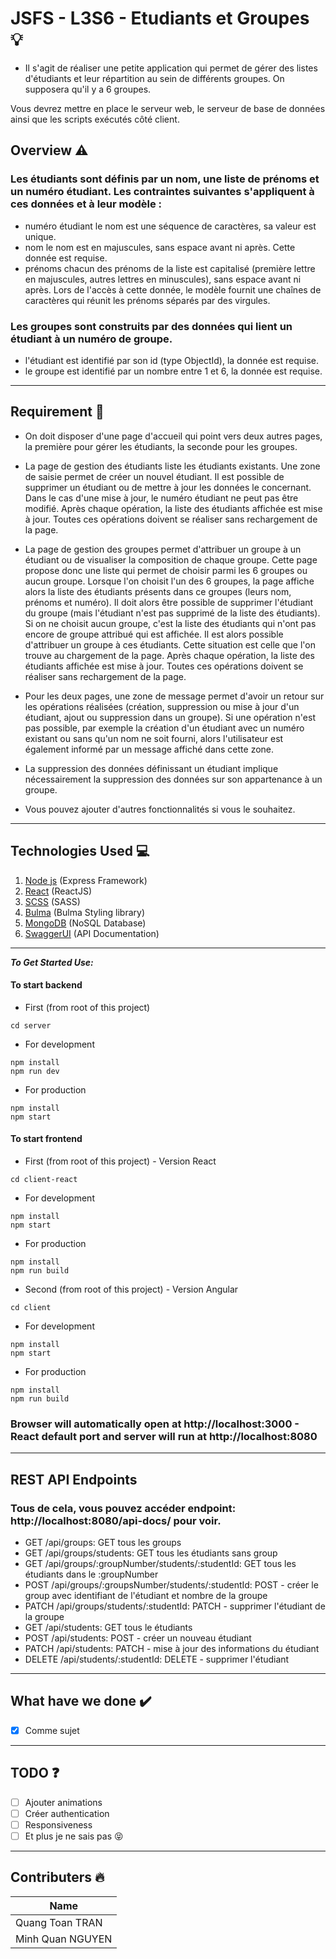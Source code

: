 # JSFS - L3S6 - Etudiants et Groupes 💡

* Il s'agit de réaliser une petite application qui permet de gérer des listes d'étudiants et leur répartition au sein de différents groupes. On supposera qu'il y a 6 groupes.

Vous devrez mettre en place le serveur web, le serveur de base de données ainsi que les scripts exécutés côté client.

## Overview ⚠️

### Les étudiants sont définis par un nom, une liste de prénoms et un numéro étudiant. Les contraintes suivantes s'appliquent à ces données et à leur modèle :

- numéro étudiant
le nom est une séquence de caractères, sa valeur est unique.
- nom
le nom est en majuscules, sans espace avant ni après. Cette donnée est requise.
- prénoms
chacun des prénoms de la liste est capitalisé (première lettre en majuscules, autres lettres en minuscules), sans espace avant ni après. Lors de l'accès à cette donnée, le modèle fournit une chaînes de caractères qui réunit les prénoms séparés par des virgules.
### Les groupes sont construits par des données qui lient un étudiant à un numéro de groupe.

- l'étudiant
est identifié par son id (type ObjectId), la donnée est requise.
- le groupe
est identifié par un nombre entre 1 et 6, la donnée est requise.
---
## Requirement 📝
* On doit disposer d'une page d'accueil qui point vers deux autres pages, la première pour gérer les étudiants, la seconde pour les groupes.

* La page de gestion des étudiants liste les étudiants existants. Une zone de saisie permet de créer un nouvel étudiant. Il est possible de supprimer un étudiant ou de mettre à jour les données le concernant. Dans le cas d'une mise à jour, le numéro étudiant ne peut pas être modifié.
Après chaque opération, la liste des étudiants affichée est mise à jour. Toutes ces opérations doivent se réaliser sans rechargement de la page.

* La page de gestion des groupes permet d'attribuer un groupe à un étudiant ou de visualiser la composition de chaque groupe. Cette page propose donc une liste qui permet de choisir parmi les 6 groupes ou aucun groupe. Lorsque l'on choisit l'un des 6 groupes, la page affiche alors la liste des étudiants présents dans ce groupes (leurs nom, prénoms et numéro). Il doit alors être possible de supprimer l'étudiant du groupe (mais l'étudiant n'est pas supprimé de la liste des étudiants). Si on ne choisit aucun groupe, c'est la liste des étudiants qui n'ont pas encore de groupe attribué qui est affichée. Il est alors possible d'attribuer un groupe à ces étudiants. Cette situation est celle que l'on trouve au chargement de la page.
Après chaque opération, la liste des étudiants affichée est mise à jour. Toutes ces opérations doivent se réaliser sans rechargement de la page.

* Pour les deux pages, une zone de message permet d'avoir un retour sur les opérations réalisées (création, suppression ou mise à jour d'un étudiant, ajout ou suppression dans un groupe).
Si une opération n'est pas possible, par exemple la création d'un étudiant avec un numéro existant ou sans qu'un nom ne soit fourni, alors l'utilisateur est également informé par un message affiché dans cette zone.

* La suppression des données définissant un étudiant implique nécessairement la suppression des données sur son appartenance à un groupe.

* Vous pouvez ajouter d'autres fonctionnalités si vous le souhaitez.
___
## Technologies Used 💻
1. [Node js](https://nodejs.org) (Express Framework)
2. [React](https://fr.reactjs.org/) (ReactJS)
3. [SCSS](https://sass-lang.com/) (SASS)
4. [Bulma](https://bulma.io/) (Bulma Styling library)
5. [MongoDB](https://www.mongodb.com/fr) (NoSQL Database)
6. [SwaggerUI](https://swagger.io/tools/swagger-ui/) (API Documentation)
___
***To Get Started Use:***

#### To start backend
* First (from root of this project)
```
cd server
```
* For development
```
npm install
npm run dev
```
* For production
```
npm install
npm start
```
#### To start frontend
* First (from root of this project) - Version React
```
cd client-react
```
* For development
```
npm install
npm start
```
* For production
```
npm install
npm run build
```

* Second (from root of this project) - Version Angular
```
cd client
```
* For development
```
npm install
npm start
```
* For production
```
npm install
npm run build
```

### Browser will automatically open at http://localhost:3000 - React default port and server will run at http://localhost:8080
___
## REST API Endpoints

### Tous de cela, vous pouvez accéder endpoint: http://localhost:8080/api-docs/ pour voir. 

- GET /api/groups: GET tous les groups
- GET /api/groups/students: GET tous les étudiants sans group
- GET /api/groups/:groupNumber/students/:studentId: GET tous les étudiants dans le :groupNumber
- POST /api/groups/:groupsNumber/students/:studentId: POST - créer le group avec identifiant de l'étudiant et nombre de la groupe
- PATCH /api/groups/students/:studentId: PATCH - supprimer l'étudiant de la groupe
- GET /api/students: GET tous le étudiants
- POST /api/students: POST - créer un nouveau étudiant
- PATCH /api/students: PATCH - mise à jour des informations du étudiant
- DELETE /api/students/:studentId: DELETE - supprimer l'étudiant
___
## What have we done ✔️
- [x] Comme sujet
---
## TODO ❓
- [ ] Ajouter animations
- [ ] Créer authentication
- [ ] Responsiveness
- [ ] Et plus je ne sais pas 😝
---
## Contributers 🔥
|Name|
|----|
|Quang Toan TRAN|
|Minh Quan NGUYEN|
